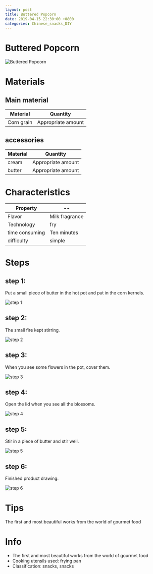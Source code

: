 ```yaml
---
layout: post
title: Buttered Popcorn
date: 2019-04-15 22:30:00 +0800
categories: Chinese_snacks_DIY
---
```


# Buttered Popcorn

![Buttered Popcorn]({{site.baseurl}}/img/419670/419670.jpg)

# Materials


## Main material

Material|Quantity
--|--
Corn grain|Appropriate amount

## accessories

Material|Quantity
--|--
cream|Appropriate amount
butter|Appropriate amount

# Characteristics

Property|--
--|--
Flavor|Milk fragrance
Technology|fry
time consuming|Ten minutes
difficulty|simple

# Steps

## step 1:

Put a small piece of butter in the hot pot and put in the corn kernels.

![step 1]({{site.baseurl}}/img/419670/1.jpg)

## step 2:

The small fire kept stirring.

![step 2]({{site.baseurl}}/img/419670/2.jpg)

## step 3:

When you see some flowers in the pot, cover them.

![step 3]({{site.baseurl}}/img/419670/3.jpg)

## step 4:

Open the lid when you see all the blossoms.

![step 4]({{site.baseurl}}/img/419670/4.jpg)

## step 5:

Stir in a piece of butter and stir well.

![step 5]({{site.baseurl}}/img/419670/5.jpg)

## step 6:

Finished product drawing.

![step 6]({{site.baseurl}}/img/419670/6.jpg)

# Tips

The first and most beautiful works from the world of gourmet food

# Info

- The first and most beautiful works from the world of gourmet food
- Cooking utensils used: frying pan
- Classification: snacks, snacks
